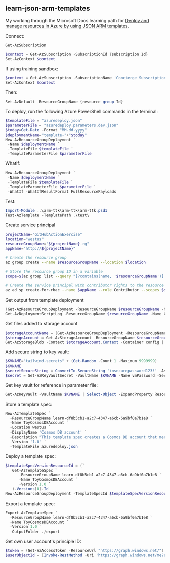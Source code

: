 ## learn-json-arm-templates

My working through the Microsoft Docs learning path for [Deploy and manage resources in Azure by using JSON ARM templates](https://docs.microsoft.com/en-us/learn/paths/deploy-manage-resource-manager-templates/).

Connect:

```powershell
Get-AzSubscription
```

```powershell
$context = Get-AzSubscription -SubscriptionId {subscription Id}
Set-AzContext $context
```

If using training sandbox:

```powershell
$context = Get-AzSubscription -SubscriptionName 'Concierge Subscription'
Set-AzContext $context
```

Then:

```powershell
Set-AzDefault -ResourceGroupName {resource group Id}
```

To deploy, run the following Azure PowerShell commands in the terminal:

```powershell
$templateFile = "azuredeploy.json"
$parameterFile = "azuredeploy.parameters.dev.json"
$today=Get-Date -Format "MM-dd-yyyy"
$deploymentName="template-"+"$today"
New-AzResourceGroupDeployment `
 -Name $deploymentName `
 -TemplateFile $templateFile `
 -TemplateParameterFile $parameterFile
```

WhatIf:

```powershell
New-AzResourceGroupDeployment `
 -Name $deploymentName `
 -TemplateFile $templateFile `
 -TemplateParameterFile $parameterFile `
 -WhatIf -WhatIfResultFormat FullResourcePayloads
```

Test:
```powershell
Import-Module ..\arm-ttk\arm-ttk\arm-ttk.psd1
Test-AzTemplate -TemplatePath .\test\
```

Create service principal

```bash
projectName="GitHubActionExercise"
location="westus"
resourceGroupName="${projectName}-rg"
appName="http://${projectName}"

# Create the resource group
az group create --name $resourceGroupName --location $location

# Store the resource group ID in a variable
scope=$(az group list --query "[?contains(name, '$resourceGroupName')].id" -o tsv)

# Create the service principal with contributor rights to the resource group we just created
az ad sp create-for-rbac --name $appName --role Contributor --scopes $scope --sdk-auth
```

Get output from template deployment

```powershell
(Get-AzResourceGroupDeployment -ResourceGroupName $resourceGroupName -Name $deploymentName).Outputs
Get-AzDeploymentScriptLog -ResourceGroupName $resourceGroupName -Name CopyConfigScript
```

Get files added to storage account

```powershell
$storageAccountName = (Get-AzResourceGroupDeployment -ResourceGroupName $resourceGroupName -Name $deploymentName).Outputs.storageAccountName.Value
$storageAccount = Get-AzStorageAccount -ResourceGroupName $resourceGroupName
Get-AzStorageBlob -Context $storageAccount.Context -Container config | Select-Object Name
```

Add secure string to key vault:

```powershell
$KVNAME="tailwind-secrets" + (Get-Random -Count 1 -Maximum 9999999)
$KVNAME
$secretSecureString = ConvertTo-SecureString 'insecurepassword123!' -AsPlainText -Force
$secret = Set-AzKeyVaultSecret -VaultName $KVNAME -Name vmPassword -SecretValue $secretSecureString
```

Get key vault for reference in parameter file:

```powershell
Get-AzKeyVault -VaultName $KVNAME | Select-Object -ExpandProperty ResourceId
```

Store a template spec:

```powershell
New-AzTemplateSpec `
  -ResourceGroupName learn-df8b5cb1-a2c7-4347-a6cb-6a9bf0a7b1e8 `
  -Name ToyCosmosDBAccount `
  -Location westus `
  -DisplayName 'Cosmos DB account' `
  -Description "This template spec creates a Cosmos DB account that meets our company's requirements." `
  -Version '1.0' `
  -TemplateFile azuredeploy.json
```

Deploy a template spec:

```powershell
$templateSpecVersionResourceId = (`
   Get-AzTemplateSpec `
      -ResourceGroupName learn-df8b5cb1-a2c7-4347-a6cb-6a9bf0a7b1e8 `
      -Name ToyCosmosDBAccount `
      -Version 1.0 `
   ).Versions[0].Id
New-AzResourceGroupDeployment -TemplateSpecId $templateSpecVersionResourceId
```

Export a template spec:

```powershell
Export-AzTemplateSpec `
  -ResourceGroupName learn-df8b5cb1-a2c7-4347-a6cb-6a9bf0a7b1e8 `
  -Name ToyCosmosDBAccount `
  -Version 1.0 `
  -OutputFolder ./export
```

Get own user account's principle ID:

```powershell
$token = (Get-AzAccessToken -ResourceUrl "https://graph.windows.net/").Token
$userObjectId = (Invoke-RestMethod -Uri 'https://graph.windows.net/me?api-version=1.6' -Headers @{ 'Authorization' = "Bearer $token"}).objectID
```

